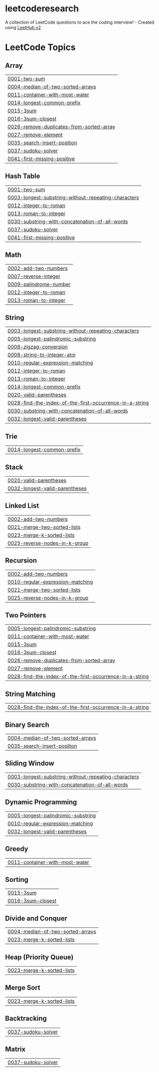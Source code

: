 # leetcoderesearch
A collection of LeetCode questions to ace the coding interview! - Created using [LeetHub v2](https://github.com/arunbhardwaj/LeetHub-2.0)

<!---LeetCode Topics Start-->
# LeetCode Topics
## Array
|  |
| ------- |
| [0001-two-sum](https://github.com/dstrimble/leetcoderesearch/tree/master/0001-two-sum) |
| [0004-median-of-two-sorted-arrays](https://github.com/dstrimble/leetcoderesearch/tree/master/0004-median-of-two-sorted-arrays) |
| [0011-container-with-most-water](https://github.com/dstrimble/leetcoderesearch/tree/master/0011-container-with-most-water) |
| [0014-longest-common-prefix](https://github.com/dstrimble/leetcoderesearch/tree/master/0014-longest-common-prefix) |
| [0015-3sum](https://github.com/dstrimble/leetcoderesearch/tree/master/0015-3sum) |
| [0016-3sum-closest](https://github.com/dstrimble/leetcoderesearch/tree/master/0016-3sum-closest) |
| [0026-remove-duplicates-from-sorted-array](https://github.com/dstrimble/leetcoderesearch/tree/master/0026-remove-duplicates-from-sorted-array) |
| [0027-remove-element](https://github.com/dstrimble/leetcoderesearch/tree/master/0027-remove-element) |
| [0035-search-insert-position](https://github.com/dstrimble/leetcoderesearch/tree/master/0035-search-insert-position) |
| [0037-sudoku-solver](https://github.com/dstrimble/leetcoderesearch/tree/master/0037-sudoku-solver) |
| [0041-first-missing-positive](https://github.com/dstrimble/leetcoderesearch/tree/master/0041-first-missing-positive) |
## Hash Table
|  |
| ------- |
| [0001-two-sum](https://github.com/dstrimble/leetcoderesearch/tree/master/0001-two-sum) |
| [0003-longest-substring-without-repeating-characters](https://github.com/dstrimble/leetcoderesearch/tree/master/0003-longest-substring-without-repeating-characters) |
| [0012-integer-to-roman](https://github.com/dstrimble/leetcoderesearch/tree/master/0012-integer-to-roman) |
| [0013-roman-to-integer](https://github.com/dstrimble/leetcoderesearch/tree/master/0013-roman-to-integer) |
| [0030-substring-with-concatenation-of-all-words](https://github.com/dstrimble/leetcoderesearch/tree/master/0030-substring-with-concatenation-of-all-words) |
| [0037-sudoku-solver](https://github.com/dstrimble/leetcoderesearch/tree/master/0037-sudoku-solver) |
| [0041-first-missing-positive](https://github.com/dstrimble/leetcoderesearch/tree/master/0041-first-missing-positive) |
## Math
|  |
| ------- |
| [0002-add-two-numbers](https://github.com/dstrimble/leetcoderesearch/tree/master/0002-add-two-numbers) |
| [0007-reverse-integer](https://github.com/dstrimble/leetcoderesearch/tree/master/0007-reverse-integer) |
| [0009-palindrome-number](https://github.com/dstrimble/leetcoderesearch/tree/master/0009-palindrome-number) |
| [0012-integer-to-roman](https://github.com/dstrimble/leetcoderesearch/tree/master/0012-integer-to-roman) |
| [0013-roman-to-integer](https://github.com/dstrimble/leetcoderesearch/tree/master/0013-roman-to-integer) |
## String
|  |
| ------- |
| [0003-longest-substring-without-repeating-characters](https://github.com/dstrimble/leetcoderesearch/tree/master/0003-longest-substring-without-repeating-characters) |
| [0005-longest-palindromic-substring](https://github.com/dstrimble/leetcoderesearch/tree/master/0005-longest-palindromic-substring) |
| [0006-zigzag-conversion](https://github.com/dstrimble/leetcoderesearch/tree/master/0006-zigzag-conversion) |
| [0008-string-to-integer-atoi](https://github.com/dstrimble/leetcoderesearch/tree/master/0008-string-to-integer-atoi) |
| [0010-regular-expression-matching](https://github.com/dstrimble/leetcoderesearch/tree/master/0010-regular-expression-matching) |
| [0012-integer-to-roman](https://github.com/dstrimble/leetcoderesearch/tree/master/0012-integer-to-roman) |
| [0013-roman-to-integer](https://github.com/dstrimble/leetcoderesearch/tree/master/0013-roman-to-integer) |
| [0014-longest-common-prefix](https://github.com/dstrimble/leetcoderesearch/tree/master/0014-longest-common-prefix) |
| [0020-valid-parentheses](https://github.com/dstrimble/leetcoderesearch/tree/master/0020-valid-parentheses) |
| [0028-find-the-index-of-the-first-occurrence-in-a-string](https://github.com/dstrimble/leetcoderesearch/tree/master/0028-find-the-index-of-the-first-occurrence-in-a-string) |
| [0030-substring-with-concatenation-of-all-words](https://github.com/dstrimble/leetcoderesearch/tree/master/0030-substring-with-concatenation-of-all-words) |
| [0032-longest-valid-parentheses](https://github.com/dstrimble/leetcoderesearch/tree/master/0032-longest-valid-parentheses) |
## Trie
|  |
| ------- |
| [0014-longest-common-prefix](https://github.com/dstrimble/leetcoderesearch/tree/master/0014-longest-common-prefix) |
## Stack
|  |
| ------- |
| [0020-valid-parentheses](https://github.com/dstrimble/leetcoderesearch/tree/master/0020-valid-parentheses) |
| [0032-longest-valid-parentheses](https://github.com/dstrimble/leetcoderesearch/tree/master/0032-longest-valid-parentheses) |
## Linked List
|  |
| ------- |
| [0002-add-two-numbers](https://github.com/dstrimble/leetcoderesearch/tree/master/0002-add-two-numbers) |
| [0021-merge-two-sorted-lists](https://github.com/dstrimble/leetcoderesearch/tree/master/0021-merge-two-sorted-lists) |
| [0023-merge-k-sorted-lists](https://github.com/dstrimble/leetcoderesearch/tree/master/0023-merge-k-sorted-lists) |
| [0025-reverse-nodes-in-k-group](https://github.com/dstrimble/leetcoderesearch/tree/master/0025-reverse-nodes-in-k-group) |
## Recursion
|  |
| ------- |
| [0002-add-two-numbers](https://github.com/dstrimble/leetcoderesearch/tree/master/0002-add-two-numbers) |
| [0010-regular-expression-matching](https://github.com/dstrimble/leetcoderesearch/tree/master/0010-regular-expression-matching) |
| [0021-merge-two-sorted-lists](https://github.com/dstrimble/leetcoderesearch/tree/master/0021-merge-two-sorted-lists) |
| [0025-reverse-nodes-in-k-group](https://github.com/dstrimble/leetcoderesearch/tree/master/0025-reverse-nodes-in-k-group) |
## Two Pointers
|  |
| ------- |
| [0005-longest-palindromic-substring](https://github.com/dstrimble/leetcoderesearch/tree/master/0005-longest-palindromic-substring) |
| [0011-container-with-most-water](https://github.com/dstrimble/leetcoderesearch/tree/master/0011-container-with-most-water) |
| [0015-3sum](https://github.com/dstrimble/leetcoderesearch/tree/master/0015-3sum) |
| [0016-3sum-closest](https://github.com/dstrimble/leetcoderesearch/tree/master/0016-3sum-closest) |
| [0026-remove-duplicates-from-sorted-array](https://github.com/dstrimble/leetcoderesearch/tree/master/0026-remove-duplicates-from-sorted-array) |
| [0027-remove-element](https://github.com/dstrimble/leetcoderesearch/tree/master/0027-remove-element) |
| [0028-find-the-index-of-the-first-occurrence-in-a-string](https://github.com/dstrimble/leetcoderesearch/tree/master/0028-find-the-index-of-the-first-occurrence-in-a-string) |
## String Matching
|  |
| ------- |
| [0028-find-the-index-of-the-first-occurrence-in-a-string](https://github.com/dstrimble/leetcoderesearch/tree/master/0028-find-the-index-of-the-first-occurrence-in-a-string) |
## Binary Search
|  |
| ------- |
| [0004-median-of-two-sorted-arrays](https://github.com/dstrimble/leetcoderesearch/tree/master/0004-median-of-two-sorted-arrays) |
| [0035-search-insert-position](https://github.com/dstrimble/leetcoderesearch/tree/master/0035-search-insert-position) |
## Sliding Window
|  |
| ------- |
| [0003-longest-substring-without-repeating-characters](https://github.com/dstrimble/leetcoderesearch/tree/master/0003-longest-substring-without-repeating-characters) |
| [0030-substring-with-concatenation-of-all-words](https://github.com/dstrimble/leetcoderesearch/tree/master/0030-substring-with-concatenation-of-all-words) |
## Dynamic Programming
|  |
| ------- |
| [0005-longest-palindromic-substring](https://github.com/dstrimble/leetcoderesearch/tree/master/0005-longest-palindromic-substring) |
| [0010-regular-expression-matching](https://github.com/dstrimble/leetcoderesearch/tree/master/0010-regular-expression-matching) |
| [0032-longest-valid-parentheses](https://github.com/dstrimble/leetcoderesearch/tree/master/0032-longest-valid-parentheses) |
## Greedy
|  |
| ------- |
| [0011-container-with-most-water](https://github.com/dstrimble/leetcoderesearch/tree/master/0011-container-with-most-water) |
## Sorting
|  |
| ------- |
| [0015-3sum](https://github.com/dstrimble/leetcoderesearch/tree/master/0015-3sum) |
| [0016-3sum-closest](https://github.com/dstrimble/leetcoderesearch/tree/master/0016-3sum-closest) |
## Divide and Conquer
|  |
| ------- |
| [0004-median-of-two-sorted-arrays](https://github.com/dstrimble/leetcoderesearch/tree/master/0004-median-of-two-sorted-arrays) |
| [0023-merge-k-sorted-lists](https://github.com/dstrimble/leetcoderesearch/tree/master/0023-merge-k-sorted-lists) |
## Heap (Priority Queue)
|  |
| ------- |
| [0023-merge-k-sorted-lists](https://github.com/dstrimble/leetcoderesearch/tree/master/0023-merge-k-sorted-lists) |
## Merge Sort
|  |
| ------- |
| [0023-merge-k-sorted-lists](https://github.com/dstrimble/leetcoderesearch/tree/master/0023-merge-k-sorted-lists) |
## Backtracking
|  |
| ------- |
| [0037-sudoku-solver](https://github.com/dstrimble/leetcoderesearch/tree/master/0037-sudoku-solver) |
## Matrix
|  |
| ------- |
| [0037-sudoku-solver](https://github.com/dstrimble/leetcoderesearch/tree/master/0037-sudoku-solver) |
<!---LeetCode Topics End-->